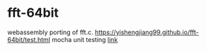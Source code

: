 # fft-64bit
 
webassembly porting of fft.c.
https://yishengjiang99.github.io/fft-64bit/test.html
mocha unit testing [link](test.html)
